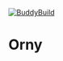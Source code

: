 [![BuddyBuild](https://dashboard.buddybuild.com/api/statusImage?appID=58d97379fa0a63000141a0f3&branch=develop&build=latest)](https://dashboard.buddybuild.com/apps/58d97379fa0a63000141a0f3/build/latest?branch=develop)
# Orny
